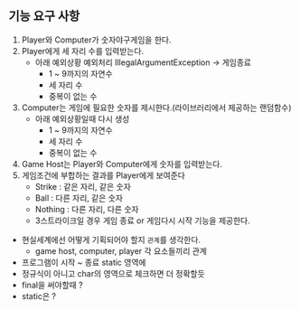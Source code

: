 ## 기능 요구 사항
1. Player와 Computer가 숫자야구게임을 한다.
2. Player에게 세 자리 수를 입력받는다.
    * 아래 예외상황 예외처리 IllegalArgumentException -> 게임종료
        * 1 ~ 9까지의 자연수
        * 세 자리 수
        * 중복이 없는 수
3. Computer는 게임에 필요한 숫자를 제시한다.(라이브러리에서 제공하는 랜덤함수)
    * 아래 예외상황일때 다시 생성
        * 1 ~ 9까지의 자연수
        * 세 자리 수
        * 중복이 없는 수
4. Game Host는 Player와 Computer에게 숫자를 입력받는다.
5. 게임조건에 부합하는 결과를 Player에게 보여준다
    * Strike : 같은 자리, 같은 숫자
    * Ball : 다른 자리, 같은 숫자
    * Nothing : 다른 자리, 다른 숫자
    * 3스트라이크일 경우 게임 종료 or 게임다시 시작 기능을 제공한다.






* 현실세계에선 어떻게 기획되어야 할지 `관계`를 생각한다.
    * game host, computer, player 각 요소들끼리 관계
* 프로그램이 시작 ~ 종료 static 영역에
* 정규식이 아니고 char의 영역으로 체크하면 더 정확할듯
* final을 써야할때 ?
* static은 ?